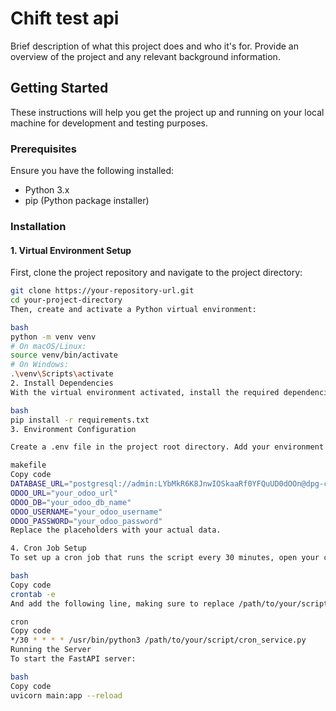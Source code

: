 # Chift test api

Brief description of what this project does and who it's for. Provide an overview of the project and any relevant background information.

## Getting Started

These instructions will help you get the project up and running on your local machine for development and testing purposes.

### Prerequisites

Ensure you have the following installed:

- Python 3.x
- pip (Python package installer)

### Installation

#### 1. Virtual Environment Setup

First, clone the project repository and navigate to the project directory:

```bash
git clone https://your-repository-url.git
cd your-project-directory
Then, create and activate a Python virtual environment:

bash
python -m venv venv
# On macOS/Linux:
source venv/bin/activate
# On Windows:
.\venv\Scripts\activate
2. Install Dependencies
With the virtual environment activated, install the required dependencies:

bash
pip install -r requirements.txt
3. Environment Configuration

Create a .env file in the project root directory. Add your environment variables like so:

makefile
Copy code
DATABASE_URL="postgresql://admin:LYbMkR6K8JnwIOSkaaRf0YFQuUD0dOOn@dpg-cndss1mct0pc73824l20-a.frankfurt-postgres.render.com/chift_nc3y"
ODOO_URL="your_odoo_url"
ODOO_DB="your_odoo_db_name"
ODOO_USERNAME="your_odoo_username"
ODOO_PASSWORD="your_odoo_password"
Replace the placeholders with your actual data.

4. Cron Job Setup
To set up a cron job that runs the script every 30 minutes, open your crontab file:

bash
Copy code
crontab -e
And add the following line, making sure to replace /path/to/your/script with the actual path to cron_service.py:

cron
Copy code
*/30 * * * * /usr/bin/python3 /path/to/your/script/cron_service.py
Running the Server
To start the FastAPI server:

bash
Copy code
uvicorn main:app --reload
```
